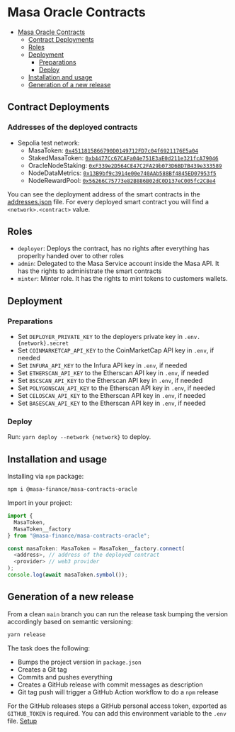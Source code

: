 # Masa Oracle Contracts

<!-- TOC -->
* [Masa Oracle Contracts](#masa-oracle-contracts)
  * [Contract Deployments](#contract-deployments)
  * [Roles](#roles)
  * [Deployment](#deployment)
    * [Preparations](#preparations)
    * [Deploy](#deploy)
  * [Installation and usage](#installation-and-usage)
  * [Generation of a new release](#generation-of-a-new-release)
<!-- TOC -->

## Contract Deployments

### Addresses of the deployed contracts

* Sepolia test network:
  * MasaToken: [`0x4511815866790D0149712FD7c04f6921176E5a04`](https://sepolia.etherscan.io/address/0x4511815866790D0149712FD7c04f6921176E5a04)
  * StakedMasaToken: [`0xb4477Cc67CAFa04e751E3aE0d211e321fcA79046`](https://sepolia.etherscan.io/address/0xb4477Cc67CAFa04e751E3aE0d211e321fcA79046)
  * OracleNodeStaking: [`0xF339e2D564CE47C2FA29b073D6BD7B439e333589`](https://sepolia.etherscan.io/address/0xF339e2D564CE47C2FA29b073D6BD7B439e333589)
  * NodeDataMetrics: [`0x13B9bf9c3914e00e740AAb588Bf4845ED07953f5`](https://sepolia.etherscan.io/address/0x13B9bf9c3914e00e740AAb588Bf4845ED07953f5)
  * NodeRewardPool: [`0x56266C75773e82B886B02dC0D137eC005fc2C8e4`](https://sepolia.etherscan.io/address/0x56266C75773e82B886B02dC0D137eC005fc2C8e4)

You can see the deployment address of the smart contracts in the [addresses.json](addresses.json) file. For every deployed smart contract you will find a `<network>.<contract>` value.

## Roles

- `deployer`: Deploys the contract, has no rights after everything has properlty handed over to other roles
- `admin`: Delegated to the Masa Service account inside the Masa API. It has the rights to administrate the smart
  contracts
- `minter`: Minter role. It has the rights to mint tokens to customers wallets.

## Deployment

### Preparations

* Set `DEPLOYER_PRIVATE_KEY` to the deployers private key in `.env.{network}.secret`
* Set `COINMARKETCAP_API_KEY` to the CoinMarketCap API key in `.env`, if needed
* Set `INFURA_API_KEY` to the Infura API key in `.env`, if needed
* Set `ETHERSCAN_API_KEY` to the Etherscan API key in `.env`, if needed
* Set `BSCSCAN_API_KEY` to the Etherscan API key in `.env`, if needed
* Set `POLYGONSCAN_API_KEY` to the Etherscan API key in `.env`, if needed
* Set `CELOSCAN_API_KEY` to the Etherscan API key in `.env`, if needed
* Set `BASESCAN_API_KEY` to the Etherscan API key in `.env`, if needed

### Deploy

Run: `yarn deploy --network {network}` to deploy.

## Installation and usage

Installing via `npm` package:

```bash
npm i @masa-finance/masa-contracts-oracle
```

Import in your project:

```typescript
import {
  MasaToken,
  MasaToken__factory
} from "@masa-finance/masa-contracts-oracle";

const masaToken: MasaToken = MasaToken__factory.connect(
  <address>, // address of the deployed contract
  <provider> // web3 provider
);
console.log(await masaToken.symbol());
```

## Generation of a new release

From a clean `main` branch you can run the release task bumping the version accordingly based on semantic versioning:

```bash
yarn release
```

The task does the following:

* Bumps the project version in `package.json`
* Creates a Git tag
* Commits and pushes everything
* Creates a GitHub release with commit messages as description
* Git tag push will trigger a GitHub Action workflow to do a `npm` release

For the GitHub releases steps a GitHub personal access token, exported as `GITHUB_TOKEN` is required. You can add this
environment variable to the `.env` file. [Setup](https://github.com/release-it/release-it#github-releases)
